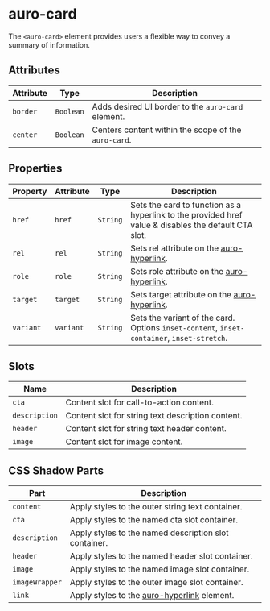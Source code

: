 # auro-card

The `<auro-card>` element provides users a flexible way to convey a summary of information.

## Attributes

| Attribute | Type      | Description                                      |
|-----------|-----------|--------------------------------------------------|
| `border`  | `Boolean` | Adds desired UI border to the `auro-card` element. |
| `center`  | `Boolean` | Centers content within the scope of the `auro-card`. |

## Properties

| Property  | Attribute | Type     | Description                                      |
|-----------|-----------|----------|--------------------------------------------------|
| `href`    | `href`    | `String` | Sets the card to function as a hyperlink to the provided href value & disables the default CTA slot. |
| `rel`     | `rel`     | `String` | Sets rel attribute on the [auro-hyperlink](https://auro.alaskaair.com/components/auro/hyperlink/api#rel). |
| `role`    | `role`    | `String` | Sets role attribute on the [auro-hyperlink](https://auro.alaskaair.com/components/auro/hyperlink/api#role). |
| `target`  | `target`  | `String` | Sets target attribute on the [auro-hyperlink](https://auro.alaskaair.com/components/auro/hyperlink/api#target). |
| `variant` | `variant` | `String` | Sets the variant of the card. Options `inset-content`, `inset-container`, `inset-stretch`. |

## Slots

| Name          | Description                                      |
|---------------|--------------------------------------------------|
| `cta`         | Content slot for call-to-action content.         |
| `description` | Content slot for string text description content. |
| `header`      | Content slot for string text header content.     |
| `image`       | Content slot for image content.                  |

## CSS Shadow Parts

| Part           | Description                                      |
|----------------|--------------------------------------------------|
| `content`      | Apply styles to the outer string text container. |
| `cta`          | Apply styles to the named cta slot container.    |
| `description`  | Apply styles to the named description slot container. |
| `header`       | Apply styles to the named header slot container. |
| `image`        | Apply styles to the named image slot container.  |
| `imageWrapper` | Apply styles to the outer image slot container.  |
| `link`         | Apply styles to the [auro-hyperlink](https://auro.alaskaair.com/components/auro/hyperlink/api#link) element. |
